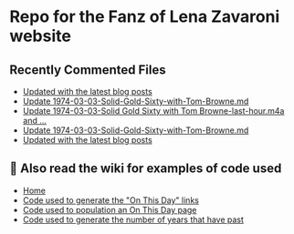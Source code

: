# Repo for the Fanz of Lena Zavaroni website

## Recently Commented Files
<!-- BLOG-POST-LIST:START -->
- [Updated with the latest blog posts](https://github.com/FanzOfLenaZavaroni/fanzoflenazavaroni.github.io/commit/45ee014c23d178a5818f848d9fc1bdfab856902b)
- [Update 1974-03-03-Solid-Gold-Sixty-with-Tom-Browne.md](https://github.com/FanzOfLenaZavaroni/fanzoflenazavaroni.github.io/commit/5a8cd24b677f47557d2b7c80eebb42df0d99f8f7)
- [Update 1974-03-03-Solid Gold Sixty with Tom Browne-last-hour.m4a and …](https://github.com/FanzOfLenaZavaroni/fanzoflenazavaroni.github.io/commit/fbdd69dbc56c1a080c45313823f918c0eea09fda)
- [Update 1974-03-03-Solid-Gold-Sixty-with-Tom-Browne.md](https://github.com/FanzOfLenaZavaroni/fanzoflenazavaroni.github.io/commit/3654f8a239f4f3d29082e0147b16ca415bd914ae)
- [Updated with the latest blog posts](https://github.com/FanzOfLenaZavaroni/fanzoflenazavaroni.github.io/commit/82c4e6d4444bf57dab3e2452295a85253c9114a3)
<!-- BLOG-POST-LIST:END -->

## :notebook: Also read the wiki for examples of code used
* [Home](https://github.com/FanzOfLenaZavaroni/fanzoflenazavaroni.github.io/wiki)
* [Code used to generate the "On This Day" links](https://github.com/FanzOfLenaZavaroni/fanzoflenazavaroni.github.io/wiki/On-This-Day-Code)
* [Code used to population an On This Day page](https://github.com/FanzOfLenaZavaroni/fanzoflenazavaroni.github.io/wiki/Code-used-to-population-an-On-This-Day-page)
* [Code used to generate the number of years that have past](https://github.com/FanzOfLenaZavaroni/fanzoflenazavaroni.github.io/wiki/Number-of-years-gone-by-code)
